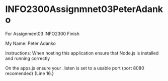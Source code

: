 # INFO2300Assignmnet03PeterAdanko
For Assignment03 INFO2300
Finish

My Name: Peter Adanko

Instructions:
  When hosting this application ensure that Node.js is installed and running correctly
  
  On the apps.js ensure your .listen is set to a usable port (port 8080 recomended) {Line 16.}
